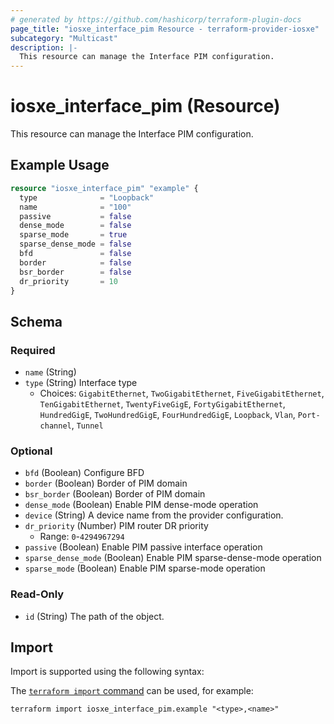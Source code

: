 ```yaml
---
# generated by https://github.com/hashicorp/terraform-plugin-docs
page_title: "iosxe_interface_pim Resource - terraform-provider-iosxe"
subcategory: "Multicast"
description: |-
  This resource can manage the Interface PIM configuration.
---
```


# iosxe_interface_pim (Resource)

This resource can manage the Interface PIM configuration.

## Example Usage

```terraform
resource "iosxe_interface_pim" "example" {
  type              = "Loopback"
  name              = "100"
  passive           = false
  dense_mode        = false
  sparse_mode       = true
  sparse_dense_mode = false
  bfd               = false
  border            = false
  bsr_border        = false
  dr_priority       = 10
}
```

<!-- schema generated by tfplugindocs -->
## Schema

### Required

- `name` (String)
- `type` (String) Interface type
  - Choices: `GigabitEthernet`, `TwoGigabitEthernet`, `FiveGigabitEthernet`, `TenGigabitEthernet`, `TwentyFiveGigE`, `FortyGigabitEthernet`, `HundredGigE`, `TwoHundredGigE`, `FourHundredGigE`, `Loopback`, `Vlan`, `Port-channel`, `Tunnel`

### Optional

- `bfd` (Boolean) Configure BFD
- `border` (Boolean) Border of PIM domain
- `bsr_border` (Boolean) Border of PIM domain
- `dense_mode` (Boolean) Enable PIM dense-mode operation
- `device` (String) A device name from the provider configuration.
- `dr_priority` (Number) PIM router DR priority
  - Range: `0`-`4294967294`
- `passive` (Boolean) Enable PIM passive interface operation
- `sparse_dense_mode` (Boolean) Enable PIM sparse-dense-mode operation
- `sparse_mode` (Boolean) Enable PIM sparse-mode operation

### Read-Only

- `id` (String) The path of the object.

## Import

Import is supported using the following syntax:

The [`terraform import` command](https://developer.hashicorp.com/terraform/cli/commands/import) can be used, for example:

```shell
terraform import iosxe_interface_pim.example "<type>,<name>"
```
